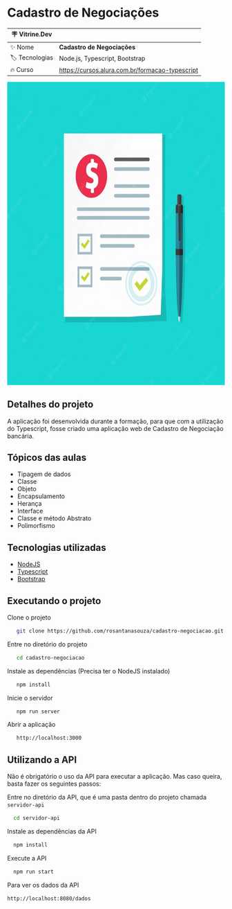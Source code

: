 # Cadastro de Negociações

| :placard: Vitrine.Dev |                                                 |
| --------------------- | ----------------------------------------------- |
| :sparkles: Nome       | **Cadastro de Negociações**                     |
| :label: Tecnologias   | Node.js, Typescript, Bootstrap                  |
| :fire: Curso          | https://cursos.alura.com.br/formacao-typescript |

<img src="https://raw.githubusercontent.com/rosantanasouza/cadastro-negociacao/main/img/form-cadastro-negociacao.jpg#vitrinedev"
width="700px" 
height="700px"
/>

## Detalhes do projeto

A aplicação foi desenvolvida durante a formação, para que com a utilização do Typescript, fosse criado uma aplicação web de Cadastro de Negociação bancária.

## Tópicos das aulas

- Tipagem de dados
- Classe
- Objeto
- Encapsulamento
- Herança
- Interface
- Classe e método Abstrato
- Polimorfismo

## Tecnologias utilizadas

- [NodeJS](https://nodejs.org/en/)
- [Typescript](https://www.typescriptlang.org/)
- [Bootstrap](https://getbootstrap.com/)

## Executando o projeto

Clone o projeto

```bash
   git clone https://github.com/rosantanasouza/cadastro-negociacao.git
```

Entre no diretório do projeto

```bash
   cd cadastro-negociacao
```

Instale as dependências (Precisa ter o NodeJS instalado)

```bash
   npm install
```

Inicie o servidor

```bash
   npm run server
```

Abrir a aplicação

```bash
   http://localhost:3000
```

## Utilizando a API

Não é obrigatório o uso da API para executar a aplicação. Mas caso queira, basta fazer os seguintes passos:

Entre no diretório da API, que é uma pasta dentro do projeto chamada `servidor-api`

```bash
  cd servidor-api
```

Instale as dependências da API

```bash
  npm install
```

Execute a API

```bash
  npm run start
```

Para ver os dados da API

```bash
http://localhost:8080/dados
```
